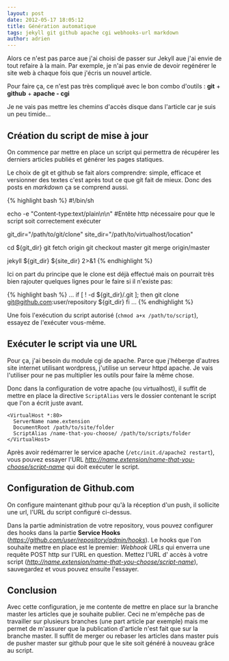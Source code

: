 ```yaml
---
layout: post
date: 2012-05-17 18:05:12
title: Génération automatique
tags: jekyll git github apache cgi webhooks-url markdown
author: adrien
---
```

Alors ce n'est pas parce aue j'ai choisi de passer sur Jekyll aue j'ai 
envie de tout refaire à la main. Par exemple, je n'ai pas envie de devoir
regénérer le site web à chaque fois que j'écris un nouvel article.

Pour faire ça, ce n'est pas très compliqué avec le bon combo d'outils :
**git** + **github** + **apache - cgi**

<div class="alert alert-info">Je ne vais pas mettre les chemins d'accès 
disque dans l'article car je suis un peu timide...</div>

## Création du script de mise à jour
On commence par mettre en place un script qui permettra de récupérer les
derniers articles publiés et générer les pages statiques. 

Le choix de git et github se fait alors comprendre: simple, efficace et 
versionner des textes c'est après tout ce que git fait de mieux. Donc des
posts en *markdown* ça se comprend aussi.

{% highlight bash %}
#!/bin/sh

echo -e "Content-type:text/plain\n\n" 
#Entête http nécessaire pour que le script soit correctement exécuter

git_dir="/path/to/git/clone"
site_dir="/path/to/virtualhost/location"

cd ${git_dir}
git fetch origin
git checkout master
git merge origin/master

jekyll ${git_dir} ${site_dir} 2>&1
{% endhighlight %}

Ici on part du principe que le clone est déjà effectué mais on pourrait 
très bien rajouter quelques lignes pour le faire si il n'existe pas: 

{% highlight bash %}
...
if [ ! -d ${git_dir}/.git ]; then
  git clone git@github.com:user/repository ${git_dir}
fi
...
{% endhighlight %}

Une fois l'exécution du script autorisé (`chmod a+x /path/to/script`), 
essayez de l'exécuter vous-même.

## Exécuter le script via une URL
Pour ça, j'ai besoin du module cgi de apache. Parce que j'héberge d'autres
site internet utilisant wordpress, j'utilise un serveur httpd apache. Je
vais l'utiliser pour ne pas multiplier les outils pour faire la même chose.

Donc dans la configuration de votre apache (ou virtualhost), il suffit 
de mettre en place la directive `ScriptAlias` vers le dossier contenant 
le script que l'on a écrit juste avant.

    <VirtualHost *:80>
      ServerName name.extension
      DocumentRoot /path/to/site/folder
      ScriptAlias /name-that-you-choose/ /path/to/scripts/folder
    </VirtualHost>

Après avoir redémarrer le service apache (`/etc/init.d/apache2 restart`),
vous pouvez essayer l'URL *http://name.extension/name-that-you-choose/script-name*
qui doit exécuter le script.

## Configuration de Github.com
On configure maintenant github pour qu'à la réception d'un push, il sollicite
une url, l'URL du script configuré ci-dessus.

Dans la partie administration de votre repository, vous pouvez configurer
des hooks dans la partie **Service Hooks** (*https://github.com/user/repository/admin/hooks*).
Le hooks que l'on souhaite mettre en place est le premier: *Webhook URLs*
qui enverra une requête POST http sur l'URL en question. Mettez l'URL d'
accès à votre script (*http://name.extension/name-that-you-choose/script-name*),
sauvegardez et vous pouvez ensuite l'essayer.

## Conclusion
Avec cette configuration, je me contente de mettre en place sur la branche
master les articles que je souhaite publier. Ceci ne m'empêche pas de 
travailler sur plusieurs branches (une part article par exemple) mais me
permet de m'assurer que la publication d'article n'est fait que sur la 
branche master. Il suffit de merger ou rebaser les articles dans master
puis de pusher master sur github pour que le site soit généré à nouveau
grâce au script.

